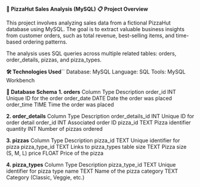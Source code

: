 **🍕 PizzaHut Sales Analysis (MySQL)**
**📋 Project Overview**


This project involves analyzing sales data from a fictional PizzaHut database using MySQL. The goal is to extract valuable business insights from customer orders, such as total revenue, best-selling items, and time-based ordering patterns.

The analysis uses SQL queries across multiple related tables: orders, order_details, pizzas, and pizza_types.

**🛠️ Technologies Used**``
Database: MySQL
Language: SQL
Tools: MySQL Workbench

**🧱 Database Schema**
**1. orders**
Column	Type	Description
order_id	INT	Unique ID for the order
order_date	DATE	Date the order was placed
order_time	TIME	Time the order was placed

**2. order_details**
Column	Type	Description
order_details_id	INT	Unique ID for order detail
order_id	INT	Associated order ID
pizza_id	TEXT	Pizza identifier
quantity	INT	Number of pizzas ordered

**3. pizzas**
Column	Type	Description
pizza_id	TEXT	Unique identifier for pizza
pizza_type_id	TEXT	Links to pizza_types table
size	TEXT	Pizza size (S, M, L)
price	FLOAT	Price of the pizza

**4. pizza_types**
Column	Type	Description
pizza_type_id	TEXT	Unique identifier for pizza type
name	TEXT	Name of the pizza
category	TEXT	Category (Classic, Veggie, etc.)
